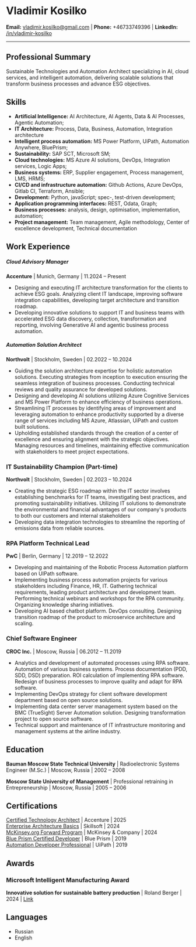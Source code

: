 # Vladimir Kosilko

**Email:** vladimir.kosilko@gmail.com | **Phone:** +46733749396 | **LinkedIn:** [/in/vladimir-kosilko](https://www.linkedin.com/in/vladimir-kosilko)

---

## **Professional Summary**   
Sustainable Technologies and Automation Architect specializing in AI, cloud services, and intelligent automation, delivering scalable solutions that transform business processes and advance ESG objectives.  

## **Skills**  
- **Artificial Intelligence:**  AI Architecture, AI Agents, Data & AI Processes, Agentic Automation;
- **IT Architecture:** Process, Data, Business, Automation, Integration architecture 
- **Intelligent process automation:** MS Power Platform, UiPath, Automation Anywhere, BluePrism;
- **Sustainability:** SAP SCT, Microsoft SM;
- **Cloud technologies:** MS Azure AI solutions, DevOps, Integration services, Logic Apps;
- **Business systems:** ERP, Supplier engagement, Process management, LMS, HRMS;
- **CI/CD and infrastructure automation:** Github Actions, Azure DevOps, Gitlab CI, Terraform, Ansible;
- **Development:** Python, javaScript; spec-, test-driven development;
- **Application programming interfaces:** REST, Odata, Graph; 
- **Business processes:** analysis, design, optimisation, implementation, automation;
- **Project management:** Team management, Agile methodology, Center of excellence development, Technical documentation

## **Work Experience**  

##### **Cloud Advisory Manager**  
**Accenture**  | Munich, Germany | 11.2024 – Present  

- Designing and executing IT architecture transformation for the clients to achieve ESG goals. Analyzing client IT landscape, improving software integration capabilities, developing target architecture and transition roadmap. 
- Developing innovative solutions to support IT and business teams with accelerated ESG data discovery, collection, transformation and reporting, involving Generative AI and agentic business process automation.

##### **Automation Solution Architect**  
**Northvolt** | Stockholm, Sweden | 02.2022 – 10.2024  
- Guiding the solution architecture expertise for holistic automation solutions. Executing strategies from inception to execution ensuring the seamless integration of business processes. Conducting technical reviews and quality assurance for developed solutions. 
- Designing and developing AI solutions utilizing Azure Cognitive Services and MS Power Platform to enhance efficiency of business operations.
- Streamlining IT processes by identifying areas of improvement and leveraging automation to enhance productivity supported by a diverse range of services including MS Azure, Atlassian, UiPath and custom built solutions.
- Upholding established standards through the creation of a center of excellence and ensuring alignment with the strategic objectives. Managing resources and timelines, maintaining effective communication with stakeholders to meet project expectations.

### **IT Sustainability Champion (Part-time)**  
**Northvolt** | Stockholm, Sweden | 02.2023 – 10.2024 
- Creating the strategic ESG roadmap within the IT sector involves establishing benchmarks for IT teams, investigating best practices, and promoting sustainability initiatives. Utilizing IT solutions to demonstrate the environmental and financial advantages of our company's products to both our customers and internal stakeholders
- Developing data integration technologies to streamline the reporting of emissions data from reliable sources.

### **RPA Platform Technical Lead**  
**PwC** | Berlin, Germany | 12.2019 – 12.2022  
- Developing and maintaining of the Robotic Process Automation platform based on UIPath software. 
- Implementing business process automation projects for various stakeholders including Finance, HR, IT. Gathering technical requirements, leading product architecture and development team. Performing technical webinars and workshops for the RPA community. Organizing knowledge sharing initiatives. 
- Developing AI based chatbot platform. DevOps consulting. Designing transition roadmap of the product to microservice architecture and scaling.

### **Chief Software Engineer**  
**CROC Inc.** | Moscow, Russia | 06.2012 – 11.2019  
- Analytics and development of automated processes using RPA software. Automation of various business systems. Process documentation (PDD, SDD, DSD) preparation. ROI calculation of implementing RPA software. Redesign of business processes to improve quality and adapt for RPA software.
- Implementing DevOps strategy for client software development department based on open source solutions.
- Implementing data center server management system based on the BMC (TrueSight) Server Automation solution. Designing transformation project to open source software.
- Technical support and maintenance of IT infrastructure monitoring and management systems at the airline industry.

## **Education**  

**Bauman Moscow State Technical University** | Radioelectronic Systems Engineer (M\.Sc.) | Moscow, Russia | 2002 – 2008

**Moscow State University of Management** | Professional retraining in Entrepreneurship | Moscow, Russia | 2005 – 2006

## **Certifications**

[Certified Technology Architect](https://www.credly.com/badges/9b18cbcc-72a3-4df2-8636-56eb18e35b9e) | Accenture | 2025  
[Enterprise Architecture Basics](https://skillsoft.digitalbadges.skillsoft.com/ba08dea1-c6f8-4892-9f76-afbcb9bb7ef4#acc.NhWRmv31) | Skillsoft | 2024  
[McKinsey.org Forward Program](https://www.credly.com/badges/a6ee14de-7508-42b3-af58-ec25e72f5143) | McKinsey & Company | 2024  
[Blue Prism Certified Developer](https://www.credly.com/badges/6dfc91cf-02a5-47ee-b806-dedfe36e8da6) | Blue Prism | 2019  
[Automation Developer Professional]() | UiPath | 2019  

## **Awards**  

### **Microsoft Intelligent Manufacturing Award**  
**Innovative solution for sustainable battery production** | Roland Berger | 2024 | [Link](https://www.rolandberger.com/en/Insights/Publications/The-winners-of-the-Microsoft-Intelligent-Manufacturing-Award-2024.html)

## **Languages**  
- Russian 
- English